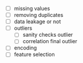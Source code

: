 - [ ] missing values
- [ ] removing duplicates
- [ ] data leakage or not
- [ ] outliers 
    - [ ] sanity checks outlier
    - [ ] correlation final outlier
- [ ] encoding
- [ ] feature selection 
